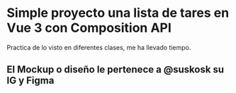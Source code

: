 # Simple proyecto una lista de tares en Vue 3 con Composition API

Practica de lo visto en diferentes clases, me ha llevado tiempo.

## El Mockup o diseño le pertenece a @suskosk su IG y Figma
